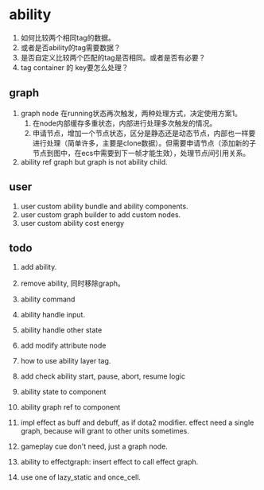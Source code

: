 # ability

1. 如何比较两个相同tag的数据。
2. 或者是否ability的tag需要数据？
3. 是否自定义比较两个匹配的tag是否相同。或者是否有必要？
4. tag container 的 key要怎么处理？

## graph

1. graph node 在running状态再次触发，两种处理方式，决定使用方案1。
   1. 在node内部缓存多重状态，内部进行处理多次触发的情况。
   2. 申请节点，增加一个节点状态，区分是静态还是动态节点，内部也一样要进行处理（简单许多，主要是clone数据）。但需要申请节点（添加新的子节点到图中，在ecs中需要到下一帧才能生效），处理节点间引用关系。
2. ability ref graph but graph is not ability child.

## user

1. user custom ability bundle and ability components.
2. user custom graph builder to add custom nodes.
3. user custom ability cost energy

## todo

1. add ability.

2. remove ability, 同时移除graph。

3. ability command

4. ability handle input.

5. ability handle other state

6. add modify attribute node

7. how to use ability layer tag.

8. add check ability start, pause, abort, resume logic

9. ability state to component

10. ability graph ref to component

11. impl effect as buff and debuff, as if dota2 modifier. effect need a single graph, because  will grant to other units sometimes.

12. gameplay cue don't need, just a graph node.

13. ability to effectgraph: insert effect to call effect graph.

14. use one of lazy_static and once_cell.
